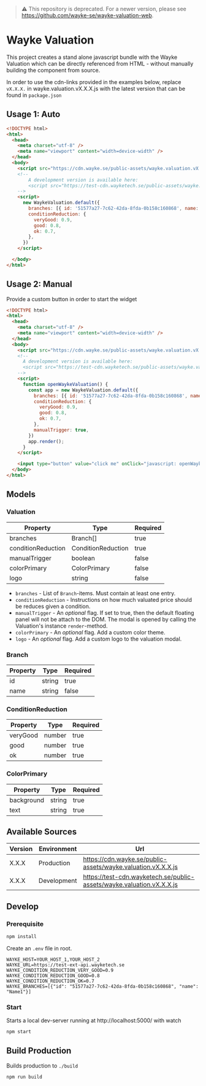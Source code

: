 > ⚠️ This repository is deprecated. For a newer version, please see https://github.com/wayke-se/wayke-valuation-web.

# Wayke Valuation

This project creates a stand alone javascript bundle with the Wayke Valuation which can be directly referenced from HTML - without manually building the component from source.

In order to use the cdn-links provided in the examples below, replace `vX.X.X.` in wayke.valuation.vX.X.X.js with the latest version that can be found in `package.json`

## Usage 1: Auto

```html
<!DOCTYPE html>
<html>
  <head>
    <meta charset="utf-8" />
    <meta name="viewport" content="width=device-width" />
  </head>
  <body>
    <script src="https://cdn.wayke.se/public-assets/wayke.valuation.vX.X.X.js"></script>
    <!--
        A development version is available here:
        <script src="https://test-cdn.wayketech.se/public-assets/wayke.valuation.vX.X.X.js"></script>
    -->
    <script>
      new WaykeValuation.default({
        branches: [{ id: '51577a27-7c62-42da-8fda-0b158c160868', name: 'Branch 1'}],
        conditionReduction: {
          veryGood: 0.9,
          good: 0.8,
          ok: 0.7,
        },
      })
    </script>

  </body>
</html>
```

## Usage 2: Manual

Provide a custom button in order to start the widget

```html
<!DOCTYPE html>
<html>
  <head>
    <meta charset="utf-8" />
    <meta name="viewport" content="width=device-width" />
  </head>
  <body>
    <script src="https://cdn.wayke.se/public-assets/wayke.valuation.vX.X.X.js"></script>
    <!--
      A development version is available here:
      <script src="https://test-cdn.wayketech.se/public-assets/wayke.valuation.vX.X.X.js"></script>
    -->
    <script>
      function openWaykeValuation() {
        const app = new WaykeValuation.default({
          branches: [{ id: '51577a27-7c62-42da-8fda-0b158c160868', name: 'Branch 1'}],
          conditionReduction: {
            veryGood: 0.9,
            good: 0.8,
            ok: 0.7,
          },
          manualTrigger: true,
        })
        app.render();
      }
    </script>

    <input type="button" value="click me" onClick="javascript: openWaykeValuation();" />
  </body>
</html>
```

## Models
### Valuation

| Property           | Type               | Required |
|--------------------|--------------------|----------|
| branches           | Branch[]           | true     |
| conditionReduction | ConditionReduction | true     |
| manualTrigger      | boolean            | false    |
| colorPrimary       | ColorPrimary       | false    |
| logo               | string             | false    |

* `branches` - List of `Branch`-items. Must contain at least one entry.
* `conditionReduction` - Instructions on how much valuated price should be reduces given a condition.
* `manualTrigger` - An *optional* flag. If set to true, then the default floating panel will not be attach to the DOM.
The modal is opened by calling the Valuation's instance `render`-method.
* `colorPrimary` - An *optional* flag. Add a custom color theme.
* `logo` - An *optional* flag. Add a custom logo to the valuation modal.

### Branch
| Property | Type   | Required |
|----------|--------|----------|
| id       | string | true     |
| name     | string | false    |

### ConditionReduction
| Property | Type   | Required |
|----------|--------|----------|
| veryGood | number | true     |
| good     | number | true     |
| ok       | number | true     |

### ColorPrimary
| Property   | Type   | Required |
|------------|--------|----------|
| background | string | true     |
| text       | string | true     |

## Available Sources
| Version | Environment | Url                                                                   |
|---------|-------------|-----------------------------------------------------------------------|
| X.X.X   | Production  | https://cdn.wayke.se/public-assets/wayke.valuation.vX.X.X.js          |
| X.X.X   | Development | https://test-cdn.wayketech.se/public-assets/wayke.valuation.vX.X.X.js |

## Develop

### Prerequisite
```bash
npm install
```

Create an `.env` file in root.
```
WAYKE_HOST=YOUR_HOST_1,YOUR_HOST_2
WAYKE_URL=https://test-ext-api.wayketech.se
WAYKE_CONDITION_REDUCTION_VERY_GOOD=0.9
WAYKE_CONDITION_REDUCTION_GOOD=0.8
WAYKE_CONDITION_REDUCTION_OK=0.7
WAYKE_BRANCHES=[{"id": "51577a27-7c62-42da-8fda-0b158c160868", "name": "Name1"}]
```

### Start

Starts a local dev-server running at http://localhost:5000/ with watch

```bash
npm start
```

## Build Production

Builds production to `./build`

```bash
npm run build
```
